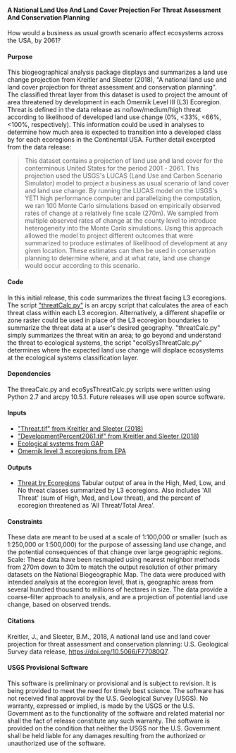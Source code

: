 #### A National Land Use And Land Cover Projection For Threat Assessment And Conservation Planning
How would a business as usual growth scenario affect ecosystems across the USA, by 2061? 

#### Purpose
This biogeographical analysis package displays and summarizes a land use change projection from Kreitler and Sleeter (2018), "A national land use and land cover projection for threat assessment and conservation planning". The classified threat layer from this dataset is used to project the amount of area threatened by development in each Omernik Level III (L3) Ecoregion. Threat is defined in the data release as no/low/medium/high threat according to likelihood of developed land use change (0%, <33%, <66%, <100%, respectively). This information could be used in analyses to determine how much area is expected to transition into a developed class by for each ecoregions in the Continental USA. Further detail excerpted from the data release:

> This dataset contains a projection of land use and land cover for the conterminous United States for the period 2001 - 2061. This projection used the USGS's LUCAS (Land Use and Carbon Scenario Simulator) model to project a business as usual scenario of land cover and land use change. By running the LUCAS model on the USGS's YETI high performance computer and parallelizing the computation, we ran 100 Monte Carlo simulations based on empirically observed rates of change at a relatively fine scale (270m). We sampled from multiple observed rates of change at the county level to introduce heterogeneity into the Monte Carlo simulations. Using this approach allowed the model to project different outcomes that were summarized to produce estimates of likelihood of development at any given location. These estimates can then be used in conservation planning to determine where, and at what rate, land use change would occur according to this scenario.

#### Code
In this initial release, this code summarizes the threat facing L3 ecoregions. The script ["threatCalc.py"](https://github.com/usgs-bis/expected-land-use-change/blob/master/threatCalc.py) is an arcpy script that calculates the area of each threat class within each L3 ecoregion. Alternatively, a different shapefile or zone raster could be used in place of the L3 ecoregion boundaries to summarize the threat data at a user's desired geography. "threatCalc.py" simply summarizes the threat witin an area; to go beyond and understand the threat to ecological systems, the script "ecolSysThreatCalc.py" determines where the expected land use change will displace ecosystems at the ecological systems classification layer. 

#### Dependencies
The threaCalc.py and ecoSysThreatCalc.py scripts were written using Python 2.7 and arcpy 10.5.1. Future releases will use open source software.  

#### Inputs
- ["Threat.tif" from Kreitler and Sleeter (2018)](https://www.sciencebase.gov/catalog/item/5a87249de4b00f54eb3a2e1e)
- ["DevelopmentPercent2061.tif" from Kreitler and Sleeter (2018)](https://www.sciencebase.gov/catalog/item/5a87249de4b00f54eb3a2e1e)
- [Ecological systems from GAP](https://gapanalysis.usgs.gov/gaplandcover/data/)
- [Omernik level 3 ecoregions from EPA](https://www.epa.gov/eco-research/level-iii-and-iv-ecoregions-continental-united-states)

#### Outputs
- [Threat by Ecoregions](https://github.com/usgs-bis/expected-land-use-change/blob/readme-edits.md/Threat_30m_L3_Ecoregions.txt) Tabular output of area in the High, Med, Low, and No threat classes summarized by L3 ecoregions. Also includes 'All Threat' (sum of High, Med, and Low threat), and the percent of ecoregion threatened as 'All Threat/Total Area'. 

#### Constraints
These data are meant to be used at a scale of 1:100,000 or smaller (such as 1:250,000 or 1:500,000) for the purpose of assessing land use change, and the potential consequences of that change over large geographic regions.
Scale: These data have been resmapled using nearest neighbor methods from 270m down to 30m to match the output resolution of other primary datasets on the National Biogeographic Map. The data were produced with intended analysis at the ecoregion level, that is, geographic areas from several hundred thousand to millions of hectares in size. The data provide a coarse-filter approach to analysis, and are a projection of potential land use change, based on observed trends. 

#### Citations
Kreitler, J., and Sleeter, B.M., 2018, A national land use and land cover projection for threat assessment and conservation planning: U.S. Geological Survey data release, https://doi.org/10.5066/F77080Q7.

#### USGS Provisional Software
This software is preliminary or provisional and is subject to revision. It is being provided to meet the need for timely best science. The software has not received final approval by the U.S. Geological Survey (USGS). No warranty, expressed or implied, is made by the USGS or the U.S. Government as to the functionality of the software and related material nor shall the fact of release constitute any such warranty. The software is provided on the condition that neither the USGS nor the U.S. Government shall be held liable for any damages resulting from the authorized or unauthorized use of the software.
